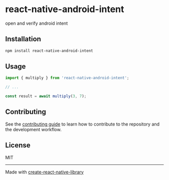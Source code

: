 # react-native-android-intent

open and verify android intent

## Installation

```sh
npm install react-native-android-intent
```

## Usage

```js
import { multiply } from 'react-native-android-intent';

// ...

const result = await multiply(3, 7);
```

## Contributing

See the [contributing guide](CONTRIBUTING.md) to learn how to contribute to the repository and the development workflow.

## License

MIT

---

Made with [create-react-native-library](https://github.com/callstack/react-native-builder-bob)
